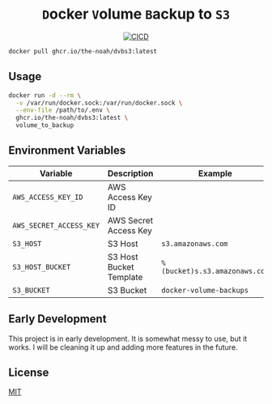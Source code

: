 <div align="center">

# `D`ocker `V`olume `B`ackup to `S3`

[![CICD](https://github.com/The-Noah/dvbs3/actions/workflows/cicd.yml/badge.svg)](https://github.com/The-Noah/dvbs3/actions/workflows/cicd.yml)

</div>

```bash
docker pull ghcr.io/the-noah/dvbs3:latest
```

## Usage

```bash
docker run -d --rm \
  -v /var/run/docker.sock:/var/run/docker.sock \
  --env-file /path/to/.env \
  ghcr.io/the-noah/dvbs3:latest \
  volume_to_backup
```

## Environment Variables

| Variable | Description | Example |
| --- | --- | --- |
| `AWS_ACCESS_KEY_ID` | AWS Access Key ID | |
| `AWS_SECRET_ACCESS_KEY` | AWS Secret Access Key | |
| `S3_HOST` | S3 Host | `s3.amazonaws.com` |
| `S3_HOST_BUCKET` | S3 Host Bucket Template | `%(bucket)s.s3.amazonaws.com` |
| `S3_BUCKET` | S3 Bucket | `docker-volume-backups` |

## Early Development

This project is in early development. It is somewhat messy to use, but it works. I will be cleaning it up and adding more features in the future.

## License

[MIT](LICENSE)
